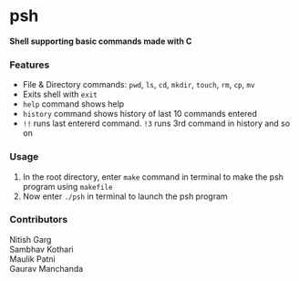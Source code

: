 # psh
**Shell supporting basic commands made with C**

### Features
- File & Directory commands: ```pwd```, ```ls```, ```cd```, ```mkdir```, ```touch```, ```rm```, ```cp```, ```mv```
- Exits shell with ```exit```
- ```help``` command shows help
- ```history``` command shows history of last 10 commands entered
- ```!!``` runs last entererd command. ```!3``` runs 3rd command in history and so on

### Usage
1. In the root directory, enter ```make``` command in terminal to make the psh program using ```makefile```
2. Now enter ```./psh``` in terminal to launch the psh program

### Contributors
Nitish Garg  
Sambhav Kothari  
Maulik Patni  
Gaurav Manchanda  
